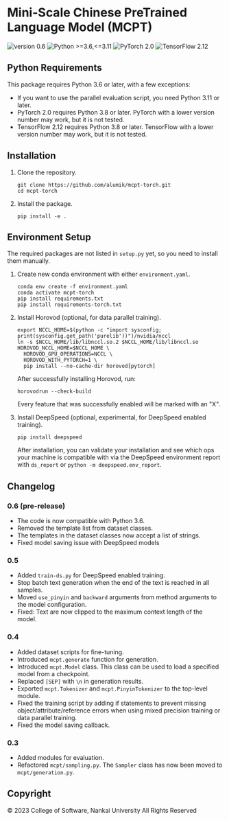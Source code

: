 # Mini-Scale Chinese PreTrained Language Model (MCPT)

![version 0.6](https://img.shields.io/badge/version-0.6-blue)
![Python >=3.6,<=3.11](https://img.shields.io/badge/Python->=3.6,<=3.11-blue?logo=python&logoColor=white)
![PyTorch 2.0](https://img.shields.io/badge/PyTorch-2.0-EE4C2C?logo=pytorch&logoColor=white)
![TensorFlow 2.12](https://img.shields.io/badge/TensorFlow-2.12-FF6F00?logo=tensorflow&logoColor=white)

## Python Requirements

This package requires Python 3.6 or later, with a few exceptions:

- If you want to use the parallel evaluation script, you need Python 3.11 or later.
- PyTorch 2.0 requires Python 3.8 or later. PyTorch with a lower version number may work, but it is not tested.
- TensorFlow 2.12 requires Python 3.8 or later. TensorFlow with a lower version number may work, but it is not tested.

## Installation

1. Clone the repository.

    ```
    git clone https://github.com/alumik/mcpt-torch.git
    cd mcpt-torch
    ```

2. Install the package.

    ```
    pip install -e .
    ```

## Environment Setup

The required packages are not listed in `setup.py` yet, so you need to install them manually.

1. Create new conda environment with either `environment.yaml`.

    ```
    conda env create -f environment.yaml
    conda activate mcpt-torch
    pip install requirements.txt
    pip install requirements-torch.txt
    ```

2. Install Horovod (optional, for data parallel training).

    ```
    export NCCL_HOME=$(python -c "import sysconfig; print(sysconfig.get_path('purelib'))")/nvidia/nccl
    ln -s $NCCL_HOME/lib/libnccl.so.2 $NCCL_HOME/lib/libnccl.so
    HOROVOD_NCCL_HOME=$NCCL_HOME \
      HOROVOD_GPU_OPERATIONS=NCCL \
      HOROVOD_WITH_PYTORCH=1 \
      pip install --no-cache-dir horovod[pytorch]
    ```
    After successfully installing Horovod, run:

    ```
    horovodrun --check-build
    ```

    Every feature that was successfully enabled will be marked with an "X".
   
3. Install DeepSpeed (optional, experimental, for DeepSpeed enabled training).

    ```
    pip install deepspeed
    ```
   
    After installation, you can validate your installation and see which ops your machine is compatible with via the DeepSpeed environment report with `ds_report` or `python -m deepspeed.env_report`.

## Changelog

### 0.6 (pre-release)

- The code is now compatible with Python 3.6.
- Removed the template list from dataset classes.
- The templates in the dataset classes now accept a list of strings.
- Fixed model saving issue with DeepSpeed models

### 0.5

- Added `train-ds.py` for DeepSpeed enabled training.
- Stop batch text generation when the end of the text is reached in all samples.
- Moved `use_pinyin` and `backward` arguments from method arguments to the model configuration.
- Fixed: Text are now clipped to the maximum context length of the model.

### 0.4

- Added dataset scripts for fine-tuning.
- Introduced `mcpt.generate` function for generation.
- Introduced `mcpt.Model` class. This class can be used to load a specified model from a checkpoint.
- Replaced `[SEP]` with `\n` in generation results.
- Exported `mcpt.Tokenizer` and `mcpt.PinyinTokenizer` to the top-level module.
- Fixed the training script by adding if statements to prevent missing object/attribute/reference errors when using mixed precision training or data parallel training.
- Fixed the model saving callback.

### 0.3

- Added modules for evaluation.
- Refactored `mcpt/sampling.py`. The `Sampler` class has now been moved to `mcpt/generation.py`.

## Copyright

© 2023 College of Software, Nankai University All Rights Reserved
